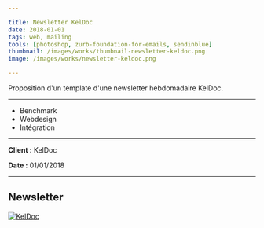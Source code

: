 ```yaml
---

title: Newsletter KelDoc
date: 2018-01-01
tags: web, mailing
tools: [photoshop, zurb-foundation-for-emails, sendinblue]
thumbnail: /images/works/thumbnail-newsletter-keldoc.png
image: /images/works/newsletter-keldoc.png

---
```


Proposition d'un template d'une newsletter hebdomadaire KelDoc.

---

- Benchmark
- Webdesign
- Intégration

---

**Client :** KelDoc

**Date :** 01/01/2018

---

## Newsletter

[![KelDoc](/images/works/newsletter-keldoc.png)](/images/works/newsletter-keldoc.png)
